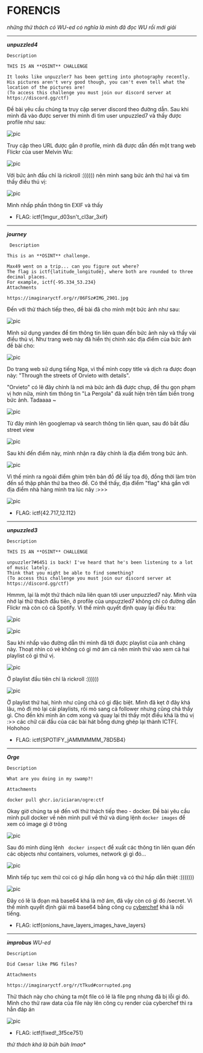 # FORENCIS
_những thử thách có WU-ed có nghĩa là mình đã đọc WU rồi mới giải_
___
**_unpuzzled4_**
```
Description

THIS IS AN **OSINT** CHALLENGE

It looks like unpuzzler7 has been getting into photography recently. 
His pictures aren't very good though, you can't even tell what the location of the pictures are! 
(To access this challenge you must join our discord server at https://discord.gg/ctf)
```

Đề bài yêu cầu chúng ta truy cập server discord theo đường dẫn. Sau khi mình đã vào được server thì mình đi tìm user unpuzzled7 và thấy được profile như sau:


![pic](https://github.com/1259iknowthat/CTF-WRITEUPS/blob/main/Pictures/ictf2022/profile.png "profile")

Truy cập theo URL được gắn ở profile, mình đã được dẫn đến một trang web Flickr của user Melvin Wu:

![pic](https://github.com/1259iknowthat/CTF-WRITEUPS/blob/main/Pictures/ictf2022/flickr.png "flickr")

Với bức ảnh đầu chỉ là rickroll :)))))) nên mình sang bức ảnh thứ hai và tìm thấy điều thú vị:

![pic](https://github.com/1259iknowthat/CTF-WRITEUPS/blob/main/Pictures/ictf2022/flickr2.png "flickr2")


Mình nhấp phần thông tin EXIF và thấy 
- FLAG: ictf{1mgur_d03sn't_cl3ar_3xif}

___

**_journey_**
```
 Description

This is an **OSINT** challenge.

Max49 went on a trip... can you figure out where? 
The flag is ictf{latitude_longitude}, where both are rounded to three decimal places. 
For example, ictf{-95.334_53.234}
Attachments

https://imaginaryctf.org/r/06FSz#IMG_2901.jpg
```

Đến với thử thách tiếp theo, đề bài đã cho mình một bức ảnh như sau:

![pic](https://github.com/1259iknowthat/CTF-WRITEUPS/blob/main/Pictures/ictf2022/journey.jpg "journey")

Mình sử dụng yandex để tìm thông tin liên quan đến bức ảnh này và thấy vài điều thú vị.
Như trang web này đã hiển thị chính xác địa điểm của bức ảnh đề bài cho:

![pic](https://github.com/1259iknowthat/CTF-WRITEUPS/blob/main/Pictures/ictf2022/web.png "web")

Do trang web sử dụng tiếng Nga, vì thế mình copy title và dịch ra được đoạn này: "Through the streets of Orvieto with details".

"Orvieto" có lẽ đây chính là nơi mà bức ảnh đã được chụp, để thu gọn phạm vị hơn nữa, mình tìm thông tin "La Pergola" đã xuất hiện trên tấm biển trong bức ảnh. Tadaaaa ~ 

![pic](https://github.com/1259iknowthat/CTF-WRITEUPS/blob/main/Pictures/ictf2022/search.png "search")

Từ đây mình lên googlemap và search thông tin liên quan, sau đó bắt đầu street view

![pic](https://github.com/1259iknowthat/CTF-WRITEUPS/blob/main/Pictures/ictf2022/streetview.png "streetview")


Sau khi đến điểm này, mình nhận ra đây chính là địa điểm trong bức ảnh.

![pic](https://github.com/1259iknowthat/CTF-WRITEUPS/blob/main/Pictures/ictf2022/place.png "place")

Vì thế mình ra ngoài điểm ghim trên bản đồ để lấy tọa độ, đồng thời làm tròn đến số thập phân thứ ba theo đề. Có thể thấy, địa điểm "flag" khá gần với địa điểm nhà hàng mình tra lúc nãy :>>>

![pic](https://github.com/1259iknowthat/CTF-WRITEUPS/blob/main/Pictures/ictf2022/toado.png "place")

- FLAG: ictf{42.717_12.112}

___


**_unpuzzled3_**
```
Description

THIS IS AN **OSINT** CHALLENGE

unpuzzler7#6451 is back! I've heard that he's been listening to a lot of music lately. 
Think that you might be able to find something? 
(To access this challenge you must join our discord server at https://discord.gg/ctf)
```

Hmmm, lại là một thử thách nữa liên quan tới user unpuzzled7 này. Mình vừa nhớ lại thử thách đầu tiên, ở profile của unpuzzled7 không chỉ có đường dẫn Flickr mà còn có cả Spotify. Vì thế mình quyết định quay lại điều tra:

![pic](https://github.com/1259iknowthat/CTF-WRITEUPS/blob/main/Pictures/ictf2022/profile2.png "profile2")

![pic](https://github.com/1259iknowthat/CTF-WRITEUPS/blob/main/Pictures/ictf2022/music.png "music playlists")

Sau khi nhấp vào đường dẫn thì mình đã tới được playlist của anh chàng này. Thoạt nhìn có vẻ không có gì mờ ám cả nên mình thử vào xem cả hai playlist có gì thứ vị.

![pic](https://github.com/1259iknowthat/CTF-WRITEUPS/blob/main/Pictures/ictf2022/rickroll.png "rickroll")

Ở playlist đầu tiên chỉ là rickroll :))))))

![pic](https://github.com/1259iknowthat/CTF-WRITEUPS/blob/main/Pictures/ictf2022/flag.png "music2")

Ở playlist thứ hai, hình như cũng chả có gì đặc biệt. Mình đã kẹt ở đây khá lâu, mò đi mò lại cái playlists, rồi mò sang cả follower nhưng cũng chả thấy gì. Cho đến khi mình ăn cơm xong và quay lại thì thấy một điều khá là thú vị :>> các chữ cái đầu của các bài hát bỗng dưng ghép lại thành ICTF{. Hohohoo

- FLAG: ictf{SPOTIFY_jAMMMMMM_78D5B4}
____

**_Orge_**
```
Description

What are you doing in my swamp?!

Attachments

docker pull ghcr.io/iciaran/ogre:ctf
```
Okay giờ chúng ta sẽ đến với thử thách tiếp theo - docker. Đề bài yêu cầu mình pull docker về nên mình pull về thử và dùng lệnh ```docker images``` để xem có image gì ở trỏng

![pic](https://github.com/1259iknowthat/CTF-WRITEUPS/blob/main/Pictures/ictf2022/dockercmd.png "docker")

Sau đó mình dùng lệnh ``` docker inspect``` để xuất các thông tin liên quan đến các objects như containers, volumes, network gì gì đó...

![pic](https://github.com/1259iknowthat/CTF-WRITEUPS/blob/main/Pictures/ictf2022/docker.png "docker")

Mình tiếp tục xem thử coi có gì hấp dẫn hong và có thứ hấp dẫn thiệt :)))))))

![pic](https://github.com/1259iknowthat/CTF-WRITEUPS/blob/main/Pictures/ictf2022/secretcipher.png "secretcipher")

Đây có lẽ là đoạn mã base64 khá là mờ ám, đã vậy còn có gì đó /secret. Vì thế mình quyết định giải mã base64 bằng công cụ [cyberchef](https://cyberchef.org/) khá là nổi tiếng.

- FLAG: ictf{onions_have_layers_images_have_layers}

___

**_improbus_** _WU-ed_

```
Description

Did Caesar like PNG files?

Attachments

https://imaginaryctf.org/r/tTkud#corrupted.png
```
Thử thách này cho chúng ta một file có lẽ là file png nhưng đã bị lỗi gì đó. Mình cho thử raw data của file này lên công cụ render của cyberchef thì ra hẳn đáp án

![pic](https://github.com/1259iknowthat/CTF-WRITEUPS/blob/main/Pictures/ictf2022/improbus.png "improbus")

- FLAG: ictf{fixed!_3f5ce751}

*thử thách khá là bủh bủh lmao**






